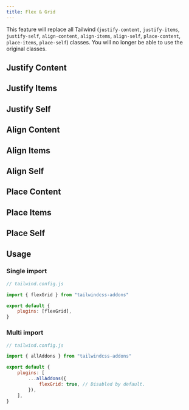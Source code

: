 ```yaml
---
title: Flex & Grid
---
```


<script>
	import UtilsTable from "$lib/UtilsTable.svelte"
	import { getUtilities } from "$lib/utilities/tailwind.js"
	import { flexGrid } from "tailwindcss-addons"
	const utilities = getUtilities(flexGrid.handler)

	const getClassUtils = (classStartsWith) => {
		const utils = Object.entries(utilities).filter(util => {
			const className = util[0]
			return className.startsWith(classStartsWith)
		})
		return Object.fromEntries(utils)
	}
</script>

This feature will replace all Tailwind (`justify-content`, `justify-items`, `justify-self`, `align-content`, `align-items`, `align-self`, `place-content`, `place-items`, `place-self`) classes. You will no longer be able to use the original classes.

## Justify Content

<UtilsTable utilities="{getClassUtils('.jc')}" />

## Justify Items

<UtilsTable utilities="{getClassUtils('.ji')}" />

## Justify Self

<UtilsTable utilities="{getClassUtils('.js')}" />

## Align Content

<UtilsTable utilities="{getClassUtils('.ac')}" />

## Align Items

<UtilsTable utilities="{getClassUtils('.ai')}" />

## Align Self

<UtilsTable utilities="{getClassUtils('.as')}" />

## Place Content

<UtilsTable utilities="{getClassUtils('.pc')}" />

## Place Items

<UtilsTable utilities="{getClassUtils('.pi')}" />

## Place Self

<UtilsTable utilities="{getClassUtils('.ps')}" />

## Usage

### Single import

```js
// tailwind.config.js

import { flexGrid } from "tailwindcss-addons"

export default {
    plugins: [flexGrid],
}
```

### Multi import

```js
// tailwind.config.js

import { allAddons } from "tailwindcss-addons"

export default {
    plugins: [
        ...allAddons({
            flexGrid: true, // Disabled by default.
        }),
    ],
}
```
